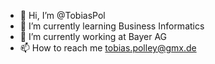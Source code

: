- 👋 Hi, I’m @TobiasPol
- 🌱 I’m currently learning Business Informatics
- 🌱 I’m currently working at Bayer AG
- 📫 How to reach me tobias.polley@gmx.de

<!---
TobiasPol/TobiasPol is a ✨ special ✨ repository because its `README.md` (this file) appears on your GitHub profile.
You can click the Preview link to take a look at your changes.
--->
